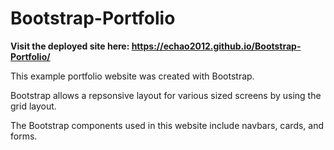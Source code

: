 # Bootstrap-Portfolio
**Visit the deployed site here: https://echao2012.github.io/Bootstrap-Portfolio/**

This example portfolio website was created with Bootstrap.

Bootstrap allows a repsonsive layout for various sized screens by using the grid layout.

The Bootstrap components used in this website include navbars, cards, and forms.
